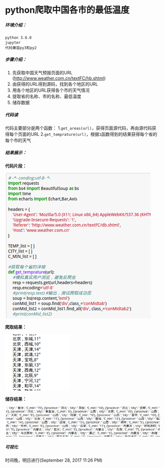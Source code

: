 # python爬取中国各市的最低温度
##### 环境介绍：
```
python 3.6.0
jupyter
代码兼容py3和py2
```
##### 步骤介绍：
1. 先获取中国天气预报页面的URL (http://www.weather.com.cn/textFC/hb.shtml) 
2. 由获得的URL得到源码，找到各个地区的URL
3. 用各个地区的URL获得各个市的天气情况
4. 提取省的名称、市的名称、最低温度
5. 储存数据

##### 代码读
代码主要部分是两个函数：
1.`get_areas(url)`，获得页面源代码，再由源代码获得每个页面的URL
2.`get_temprature(url)`，根据`1`函数得到的结果获得每个省的每个市的天气

##### 结果展示：
**代码片段：**

![](img/001.png)

**爬取结果：**

![](img/002.png)

**储存结果：**

![](img/003.png)

##### 可视化
时间晚，明日进行(September 28, 2017 11:26 PM)